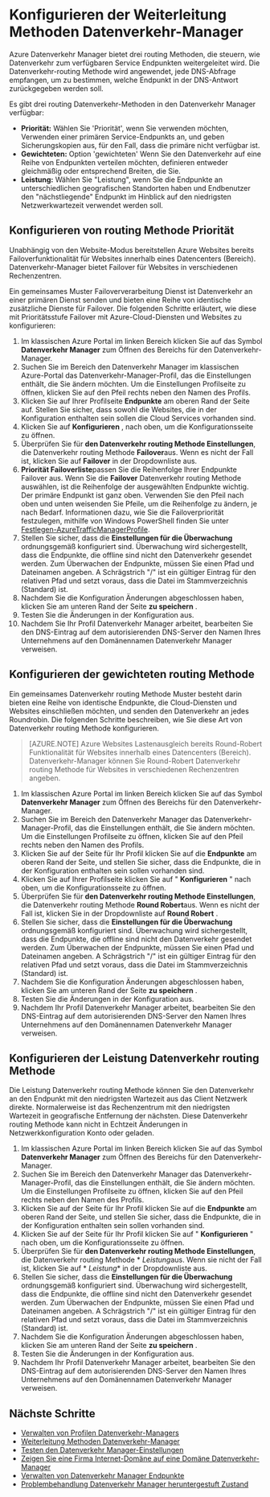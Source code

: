 <properties
    pageTitle="Weiterleitung Methoden Datenverkehr Manager konfigurieren | Microsoft Azure"
    description="In diesem Artikel wird erläutert, wie konfiguriert unterschiedliche Weiterleitung Methoden in den Datenverkehr Manager"
    services="traffic-manager"
    documentationCenter=""
    authors="sdwheeler"
    manager="carmonm"
    editor=""
/>
<tags
    ms.service="traffic-manager"
    ms.devlang="na"
    ms.topic="article"
    ms.tgt_pltfrm="na"
    ms.workload="infrastructure-services"
   ms.date="10/18/2016"
   ms.author="sewhee" />
<!-- repub for nofollow -->

# <a name="configure-traffic-manager-routing-methods"></a>Konfigurieren der Weiterleitung Methoden Datenverkehr-Manager

Azure Datenverkehr Manager bietet drei routing Methoden, die steuern, wie Datenverkehr zum verfügbaren Service Endpunkten weitergeleitet wird. Die Datenverkehr-routing Methode wird angewendet, jede DNS-Abfrage empfangen, um zu bestimmen, welche Endpunkt in der DNS-Antwort zurückgegeben werden soll.

Es gibt drei routing Datenverkehr-Methoden in den Datenverkehr Manager verfügbar:

- **Priorität:** Wählen Sie 'Priorität', wenn Sie verwenden möchten, Verwenden einer primären Service-Endpunkts an, und geben Sicherungskopien aus, für den Fall, dass die primäre nicht verfügbar ist.
- **Gewichteten:** Option 'gewichteten' Wenn Sie den Datenverkehr auf eine Reihe von Endpunkten verteilen möchten, definieren entweder gleichmäßig oder entsprechend Breiten, die Sie.
- **Leistung:** Wählen Sie "Leistung", wenn Sie die Endpunkte an unterschiedlichen geografischen Standorten haben und Endbenutzer den "nächstliegende" Endpunkt im Hinblick auf den niedrigsten Netzwerkwartezeit verwendet werden soll.

## <a name="configure-priority-routing-method"></a>Konfigurieren von routing Methode Priorität

Unabhängig von den Website-Modus bereitstellen Azure Websites bereits Failoverfunktionalität für Websites innerhalb eines Datencenters (Bereich). Datenverkehr-Manager bietet Failover für Websites in verschiedenen Rechenzentren.

Ein gemeinsames Muster Failoververarbeitung Dienst ist Datenverkehr an einer primären Dienst senden und bieten eine Reihe von identische zusätzliche Dienste für Failover. Die folgenden Schritte erläutert, wie diese mit Prioritätsstufe Failover mit Azure-Cloud-Diensten und Websites zu konfigurieren:

1. Im klassischen Azure Portal im linken Bereich klicken Sie auf das Symbol **Datenverkehr Manager** zum Öffnen des Bereichs für den Datenverkehr-Manager.
2. Suchen Sie im Bereich den Datenverkehr Manager im klassischen Azure-Portal das Datenverkehr-Manager-Profil, das die Einstellungen enthält, die Sie ändern möchten. Um die Einstellungen Profilseite zu öffnen, klicken Sie auf den Pfeil rechts neben den Namen des Profils.
3. Klicken Sie auf Ihrer Profilseite **Endpunkte** am oberen Rand der Seite auf. Stellen Sie sicher, dass sowohl die Websites, die in der Konfiguration enthalten sein sollen die Cloud Services vorhanden sind.
4. Klicken Sie auf **Konfigurieren** , nach oben, um die Konfigurationsseite zu öffnen.
5. Überprüfen Sie für **den Datenverkehr routing Methode Einstellungen**, die Datenverkehr routing Methode **Failover**aus. Wenn es nicht der Fall ist, klicken Sie auf **Failover** in der Dropdownliste aus.
6. **Priorität Failoverliste**passen Sie die Reihenfolge Ihrer Endpunkte Failover aus. Wenn Sie die **Failover** Datenverkehr routing Methode auswählen, ist die Reihenfolge der ausgewählten Endpunkte wichtig. Der primäre Endpunkt ist ganz oben. Verwenden Sie den Pfeil nach oben und unten weisenden Sie Pfeile, um die Reihenfolge zu ändern, je nach Bedarf. Informationen dazu, wie Sie die Failoverpriorität festzulegen, mithilfe von Windows PowerShell finden Sie unter [Festlegen-AzureTrafficManagerProfile](http://go.microsoft.com/fwlink/p/?LinkId=400880).
7. Stellen Sie sicher, dass die **Einstellungen für die Überwachung** ordnungsgemäß konfiguriert sind. Überwachung wird sichergestellt, dass die Endpunkte, die offline sind nicht den Datenverkehr gesendet werden. Zum Überwachen der Endpunkte, müssen Sie einen Pfad und Dateinamen angeben. A Schrägstrich "/" ist ein gültiger Eintrag für den relativen Pfad und setzt voraus, dass die Datei im Stammverzeichnis (Standard) ist.
8. Nachdem Sie die Konfiguration Änderungen abgeschlossen haben, klicken Sie am unteren Rand der Seite **zu speichern** .
9. Testen Sie die Änderungen in der Konfiguration aus.
10. Nachdem Sie Ihr Profil Datenverkehr Manager arbeitet, bearbeiten Sie den DNS-Eintrag auf dem autorisierenden DNS-Server den Namen Ihres Unternehmens auf den Domänennamen Datenverkehr Manager verweisen.

## <a name="configure-weighted-routing-method"></a>Konfigurieren der gewichteten routing Methode

Ein gemeinsames Datenverkehr routing Methode Muster besteht darin bieten eine Reihe von identische Endpunkte, die Cloud-Diensten und Websites einschließen möchten, und senden den Datenverkehr an jedes Roundrobin. Die folgenden Schritte beschreiben, wie Sie diese Art von Datenverkehr routing Methode konfigurieren.

>[AZURE.NOTE] Azure Websites Lastenausgleich bereits Round-Robert Funktionalität für Websites innerhalb eines Datencenters (Bereich). Datenverkehr-Manager können Sie Round-Robert Datenverkehr routing Methode für Websites in verschiedenen Rechenzentren angeben.

1. Im klassischen Azure Portal im linken Bereich klicken Sie auf das Symbol **Datenverkehr Manager** zum Öffnen des Bereichs für den Datenverkehr-Manager.
2. Suchen Sie im Bereich den Datenverkehr Manager das Datenverkehr-Manager-Profil, das die Einstellungen enthält, die Sie ändern möchten. Um die Einstellungen Profilseite zu öffnen, klicken Sie auf den Pfeil rechts neben den Namen des Profils.
3. Klicken Sie auf der Seite für Ihr Profil klicken Sie auf die **Endpunkte** am oberen Rand der Seite, und stellen Sie sicher, dass die Endpunkte, die in der Konfiguration enthalten sein sollen vorhanden sind.
4. Klicken Sie auf Ihrer Profilseite klicken Sie auf " **Konfigurieren** " nach oben, um die Konfigurationsseite zu öffnen.
5. Überprüfen Sie für **den Datenverkehr routing Methode Einstellungen**, die Datenverkehr routing Methode **Round Robert**aus. Wenn es nicht der Fall ist, klicken Sie in der Dropdownliste auf **Round Robert** .
6. Stellen Sie sicher, dass die **Einstellungen für die Überwachung** ordnungsgemäß konfiguriert sind. Überwachung wird sichergestellt, dass die Endpunkte, die offline sind nicht den Datenverkehr gesendet werden. Zum Überwachen der Endpunkte, müssen Sie einen Pfad und Dateinamen angeben. A Schrägstrich "/" ist ein gültiger Eintrag für den relativen Pfad und setzt voraus, dass die Datei im Stammverzeichnis (Standard) ist.
7. Nachdem Sie die Konfiguration Änderungen abgeschlossen haben, klicken Sie am unteren Rand der Seite **zu speichern** .
8. Testen Sie die Änderungen in der Konfiguration aus.
9. Nachdem Ihr Profil Datenverkehr Manager arbeitet, bearbeiten Sie den DNS-Eintrag auf dem autorisierenden DNS-Server den Namen Ihres Unternehmens auf den Domänennamen Datenverkehr Manager verweisen.

## <a name="configure-performance-traffic-routing-method"></a>Konfigurieren der Leistung Datenverkehr routing Methode

Die Leistung Datenverkehr routing Methode können Sie den Datenverkehr an den Endpunkt mit den niedrigsten Wartezeit aus das Client Netzwerk direkte. Normalerweise ist das Rechenzentrum mit den niedrigsten Wartezeit in geografische Entfernung der nächsten. Diese Datenverkehr routing Methode kann nicht in Echtzeit Änderungen in Netzwerkkonfiguration Konto oder geladen.

1. Im klassischen Azure Portal im linken Bereich klicken Sie auf das Symbol **Datenverkehr Manager** zum Öffnen des Bereichs für den Datenverkehr-Manager.
2. Suchen Sie im Bereich den Datenverkehr Manager das Datenverkehr-Manager-Profil, das die Einstellungen enthält, die Sie ändern möchten. Um die Einstellungen Profilseite zu öffnen, klicken Sie auf den Pfeil rechts neben den Namen des Profils.
3. Klicken Sie auf der Seite für Ihr Profil klicken Sie auf die **Endpunkte** am oberen Rand der Seite, und stellen Sie sicher, dass die Endpunkte, die in der Konfiguration enthalten sein sollen vorhanden sind.
4. Klicken Sie auf der Seite für Ihr Profil klicken Sie auf " **Konfigurieren** " nach oben, um die Konfigurationsseite zu öffnen.
5. Überprüfen Sie für **den Datenverkehr routing Methode Einstellungen**, die Datenverkehr routing Methode * *Leistung*aus. Wenn sie nicht der Fall ist, klicken Sie auf * *Leistung** in der Dropdownliste aus.
6. Stellen Sie sicher, dass die **Einstellungen für die Überwachung** ordnungsgemäß konfiguriert sind. Überwachung wird sichergestellt, dass die Endpunkte, die offline sind nicht den Datenverkehr gesendet werden. Zum Überwachen der Endpunkte, müssen Sie einen Pfad und Dateinamen angeben. A Schrägstrich "/" ist ein gültiger Eintrag für den relativen Pfad und setzt voraus, dass die Datei im Stammverzeichnis (Standard) ist.
7. Nachdem Sie die Konfiguration Änderungen abgeschlossen haben, klicken Sie am unteren Rand der Seite **zu speichern** .
8. Testen Sie die Änderungen in der Konfiguration aus.
9. Nachdem Ihr Profil Datenverkehr Manager arbeitet, bearbeiten Sie den DNS-Eintrag auf dem autorisierenden DNS-Server den Namen Ihres Unternehmens auf den Domänennamen Datenverkehr Manager verweisen.

## <a name="next-steps"></a>Nächste Schritte

* [Verwalten von Profilen Datenverkehr-Managers](traffic-manager-manage-profiles.md)
* [Weiterleitung Methoden Datenverkehr-Manager](traffic-manager-routing-methods.md)
* [Testen den Datenverkehr Manager-Einstellungen](traffic-manager-testing-settings.md)
* [Zeigen Sie eine Firma Internet-Domäne auf eine Domäne Datenverkehr-Manager](traffic-manager-point-internet-domain.md)
* [Verwalten von Datenverkehr Manager Endpunkte](traffic-manager-manage-endpoints.md)
* [Problembehandlung Datenverkehr Manager heruntergestuft Zustand](traffic-manager-troubleshooting-degraded.md)
